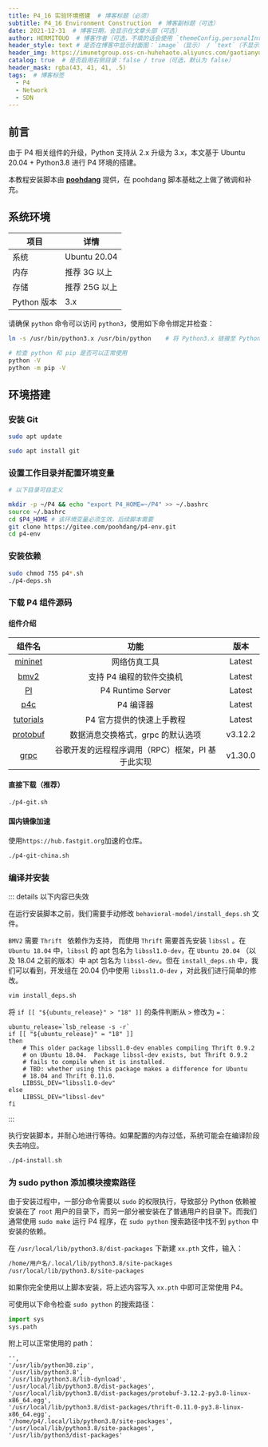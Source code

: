 ```yaml
---
title: P4_16 实验环境搭建  # 博客标题（必须）
subtitle: P4_16 Environment Construction  # 博客副标题（可选）
date: 2021-12-31  # 博客日期，会显示在文章头部（可选）
author: HERMITOUO  # 博客作者（可选，不填的话会使用 `themeConfig.personalInfo.name`）
header_style: text # 是否在博客中显示封面图：`image`（显示） / `text`（不显示）（可选，默认为 `text`）
header_img: https://imunetgroup.oss-cn-huhehaote.aliyuncs.com/gaotianyu/2021-12-31-P4-Environment-Construction.png  # 博客封面图（必须，即使上一项选了 `text`，图片也需要在首页显示）
catalog: true  # 是否启用右侧目录：false / true（可选，默认为 false）
header_mask: rgba(43, 41, 41, .5)
tags:  # 博客标签
  - P4
  - Network
  - SDN
---
```


## 前言

由于 P4 相关组件的升级，Python 支持从 2.x 升级为 3.x，本文基于 Ubuntu 20.04 + Python3.8 进行 P4 环境的搭建。

本教程安装脚本由 **[poohdang](https://gitee.com/poohdang)** 提供，在 poohdang 脚本基础之上做了微调和补充。

## 系统环境

| 项目        | 详情          |
| ----------- | ------------- |
| 系统        | Ubuntu 20.04  |
| 内存        | 推荐 3G 以上  |
| 存储        | 推荐 25G 以上 |
| Python 版本 | 3.x           |

请确保 `python` 命令可以访问 `python3`，使用如下命令绑定并检查：

```bash
ln -s /usr/bin/python3.x /usr/bin/python    # 将 Python3.x 链接至 Python

# 检查 python 和 pip 是否可以正常使用
python -V
python -m pip -V      
```

## 环境搭建

### 安装 Git

```bash
sudo apt update

sudo apt install git
```

### 设置工作目录并配置环境变量

```bash
# 以下目录可自定义

mkdir -p ~/P4 && echo "export P4_HOME=~/P4" >> ~/.bashrc  
source ~/.bashrc
cd $P4_HOME # 该环境变量必须生效，后续脚本需要
git clone https://gitee.com/poohdang/p4-env.git
cd p4-env
```

### 安装依赖

```bash
sudo chmod 755 p4*.sh
./p4-deps.sh
```

### 下载 P4 组件源码

#### 组件介绍

|                            组件名                            |                       功能                       |  版本   |
| :----------------------------------------------------------: | :----------------------------------------------: | :-----: |
| [mininet](https://gitee.com/link?target=https%3A%2F%2Fgithub.com%2Fmininet%2Fmininet) |                   网络仿真工具                   | Latest  |
| [bmv2](https://gitee.com/link?target=https%3A%2F%2Fgithub.com%2Fp4lang%2Fbehavioral-model) |             支持 P4 编程的软件交换机             | Latest  |
| [PI](https://gitee.com/link?target=https%3A%2F%2Fgithub.com%2Fp4lang%2FPI) |                P4 Runtime Server                 | Latest  |
| [p4c](https://gitee.com/link?target=https%3A%2F%2Fgithub.com%2Fp4lang%2Fp4c) |                    P4 编译器                     | Latest  |
| [tutorials](https://gitee.com/link?target=https%3A%2F%2Fgithub.com%2Fp4lang%2Ftutorials) |            P4 官方提供的快速上手教程             | Latest  |
| [protobuf](https://gitee.com/link?target=https%3A%2F%2Fgithub.com%2Fprotocolbuffers%2Fprotobuf) |        数据消息交换格式，grpc 的默认选项         | v3.12.2 |
| [grpc](https://gitee.com/link?target=https%3A%2F%2Fgithub.com%2Fgrpc%2Fgrpc) | 谷歌开发的远程程序调用（RPC）框架，PI 基于此实现 | v1.30.0 |

#### 直接下载（推荐）

```bash
./p4-git.sh
```

#### 国内镜像加速

使用`https://hub.fastgit.org`加速的仓库。

```bash
./p4-git-china.sh
```

### 编译并安装

::: details 以下内容已失效

在运行安装脚本之前，我们需要手动修改 `behavioral-model/install_deps.sh` 文件。

`BMV2` 需要 `Thrift ` 依赖作为支持， 而使用 `Thrift` 需要首先安装 `libssl` 。在 `Ubuntu 18.04` 中，`libssl` 的 apt 包名为 `libssl1.0-dev`，在 `Ubuntu 20.04` （以及 18.04 之前的版本）中 apt 包名为 `libssl-dev`。但在 `install_deps.sh` 中，我们可以看到，开发组在 20.04 仍中使用 `libssl1.0-dev` ，对此我们进行简单的修改。

```bash
vim install_deps.sh
```

将 `if [[ "${ubuntu_release}" > "18" ]]` 的条件判断从 `>` 修改为 `=`：

```shell
ubuntu_release=`lsb_release -s -r`
if [[ "${ubuntu_release}" = "18" ]]
then
    # This older package libssl1.0-dev enables compiling Thrift 0.9.2
    # on Ubuntu 18.04.  Package libssl-dev exists, but Thrift 0.9.2
    # fails to compile when it is installed.
    # TBD: whether using this package makes a difference for Ubuntu
    # 18.04 and Thrift 0.11.0.
    LIBSSL_DEV="libssl1.0-dev"
else
    LIBSSL_DEV="libssl-dev"
fi
```

:::

执行安装脚本，并耐心地进行等待。如果配置的内存过低，系统可能会在编译阶段失去响应。

```bash
./p4-install.sh
```

### 为 sudo python 添加模块搜索路径

由于安装过程中，一部分命令需要以 `sudo` 的权限执行，导致部分 Python 依赖被安装在了 `root` 用户的目录下，而另一部分被安装在了普通用户的目录下。而我们通常使用 `sudo make` 运行 P4 程序，在 `sudo python` 搜索路径中找不到 `python` 中安装的依赖。

在 `/usr/local/lib/python3.8/dist-packages` 下新建 `xx.pth` 文件，输入：

```bash
/home/用户名/.local/lib/python3.8/site-packages
/usr/local/lib/python3.8/site-packages
```

如果你完全使用以上脚本安装，将上述内容写入 `xx.pth` 中即可正常使用 P4。

可使用以下命令检查 `sudo python` 的搜索路径：

```python
import sys
sys.path
```

附上可以正常使用的 path：

```
'', 
'/usr/lib/python38.zip', 
'/usr/lib/python3.8', 
'/usr/lib/python3.8/lib-dynload', 
'/usr/local/lib/python3.8/dist-packages', 
'/usr/local/lib/python3.8/dist-packages/protobuf-3.12.2-py3.8-linux-x86_64.egg',
'/usr/local/lib/python3.8/dist-packages/thrift-0.11.0-py3.8-linux-x86_64.egg', 
'/home/p4/.local/lib/python3.8/site-packages', 
'/usr/local/lib/python3.8/site-packages', 
'/usr/lib/python3/dist-packages'
```

